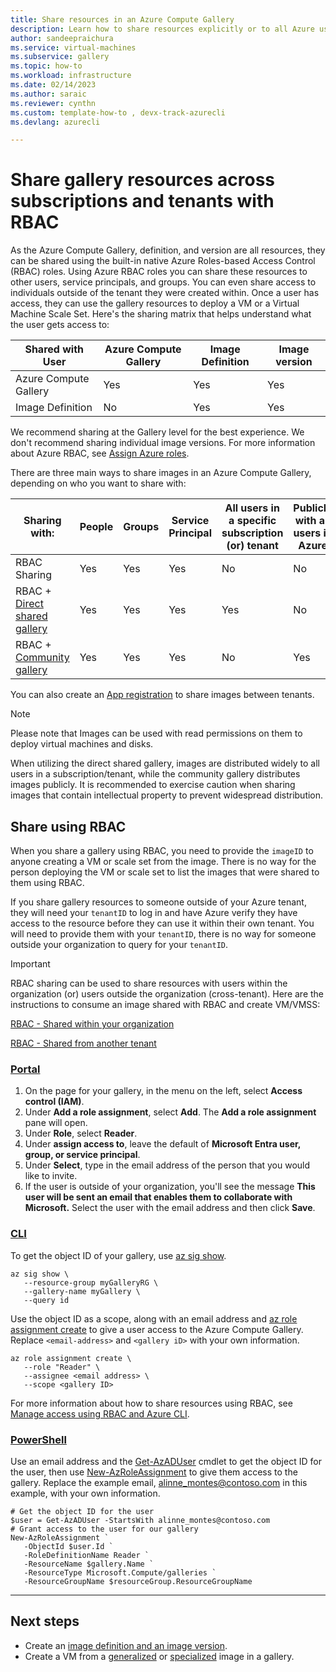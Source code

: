 ```yaml
---
title: Share resources in an Azure Compute Gallery
description: Learn how to share resources explicitly or to all Azure users using role-based access control.
author: sandeepraichura
ms.service: virtual-machines
ms.subservice: gallery
ms.topic: how-to
ms.workload: infrastructure
ms.date: 02/14/2023
ms.author: saraic
ms.reviewer: cynthn
ms.custom: template-how-to , devx-track-azurecli 
ms.devlang: azurecli

---
```


# Share gallery resources across subscriptions and tenants with RBAC

As the Azure Compute Gallery, definition, and version are all resources, they can be shared using the built-in native Azure Roles-based Access Control (RBAC) roles. Using Azure RBAC roles you can share these resources to other users, service principals, and groups. You can even share access to individuals outside of the tenant they were created within. Once a user has access, they can use the gallery resources to deploy a VM or a Virtual Machine Scale Set.  Here's the sharing matrix that helps understand what the user gets access to:

| Shared with User     | Azure Compute Gallery | Image Definition | Image version |
|----------------------|----------------------|--------------|----------------------|
| Azure Compute Gallery | Yes                  | Yes          | Yes                  |
| Image Definition     | No                   | Yes          | Yes                  |

We recommend sharing at the Gallery level for the best experience. We don't recommend sharing individual image versions. For more information about Azure RBAC, see [Assign Azure roles](../role-based-access-control/role-assignments-portal.md).

There are three main ways to share images in an Azure Compute Gallery, depending on who you want to share with:

| Sharing with: | People | Groups | Service Principal | All users in a specific subscription (or) tenant | Publicly with all users in   Azure |
|---|---|---|---|---|---|
| RBAC Sharing | Yes | Yes | Yes | No | No |
| RBAC + [Direct shared gallery](./share-gallery-direct.md)  | Yes | Yes | Yes | Yes | No |
| RBAC + [Community gallery](./share-gallery-community.md) | Yes | Yes | Yes | No | Yes |

You can also create an [App registration](./share-using-app-registration.md) to share images between tenants.

> [!NOTE]
> Please note that Images can be used with read permissions on them to deploy virtual machines and disks.
> 
> When utilizing the direct shared gallery, images are distributed widely to all users in a subscription/tenant, while the community gallery distributes images publicly. It is recommended to exercise caution when sharing images that contain intellectual property to prevent widespread distribution.

## Share using RBAC

When you share a gallery using RBAC, you need to provide the `imageID` to anyone creating a VM or scale set from the image. There is no way for the person deploying the VM or scale set to list the images that were shared to them using RBAC.

If you share gallery resources to someone outside of your Azure tenant, they will need your `tenantID` to log in and have Azure verify they have access to the resource before they can use it within their own tenant. You will need to provide them with your `tenantID`, there is no way for someone outside your organization to query for your `tenantID`.

> [!IMPORTANT]
> RBAC sharing can be used to share resources with users within the organization (or) users outside the organization (cross-tenant). Here are the instructions to consume an image shared with RBAC and create VM/VMSS:
> 
> [RBAC - Shared within your organization](vm-generalized-image-version.md#rbac---shared-within-your-organization)
> 
> [RBAC - Shared from another tenant](vm-generalized-image-version.md#rbac---shared-from-another-tenant)
> 

### [Portal](#tab/portal)

1. On the page for your gallery, in the menu on the left, select **Access control (IAM)**. 
1. Under **Add a role assignment**, select **Add**. The **Add a role assignment** pane will open. 
1. Under **Role**, select **Reader**.
1. Under **assign access to**, leave the default of **Microsoft Entra user, group, or service principal**.
1. Under **Select**, type in the email address of the person that you would like to invite.
1. If the user is outside of your organization, you'll see the message **This user will be sent an email that enables them to collaborate with Microsoft.** Select the user with the email address and then click **Save**.


### [CLI](#tab/cli)

To get the object ID of your gallery, use [az sig show](/cli/azure/sig#az-sig-show).

```azurecli-interactive
az sig show \
   --resource-group myGalleryRG \
   --gallery-name myGallery \
   --query id
```

Use the object ID as a scope, along with an email address and [az role assignment create](/cli/azure/role/assignment#az-role-assignment-create) to give a user access to the Azure Compute Gallery. Replace `<email-address>` and `<gallery iD>` with your own information.

```azurecli-interactive
az role assignment create \
   --role "Reader" \
   --assignee <email address> \
   --scope <gallery ID>
```

For more information about how to share resources using RBAC, see [Manage access using RBAC and Azure CLI](../role-based-access-control/role-assignments-cli.md).

### [PowerShell](#tab/powershell)

Use an email address and the [Get-AzADUser](/powershell/module/az.resources/get-azaduser) cmdlet to get the object ID for the user, then use [New-AzRoleAssignment](/powershell/module/Az.Resources/New-AzRoleAssignment) to give them access to the gallery. Replace the example email, alinne_montes@contoso.com in this example, with your own information.

```azurepowershell-interactive
# Get the object ID for the user
$user = Get-AzADUser -StartsWith alinne_montes@contoso.com
# Grant access to the user for our gallery
New-AzRoleAssignment `
   -ObjectId $user.Id `
   -RoleDefinitionName Reader `
   -ResourceName $gallery.Name `
   -ResourceType Microsoft.Compute/galleries `
   -ResourceGroupName $resourceGroup.ResourceGroupName

```

---


## Next steps

- Create an [image definition and an image version](image-version.md).
- Create a VM from a [generalized](vm-generalized-image-version.md) or [specialized](vm-specialized-image-version.md) image in a gallery.
